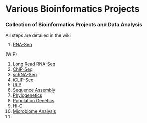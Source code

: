 # Various Bioinformatics Projects
### Collection of Bioinformatics Projects and Data Analysis
All steps are detailed in the wiki
1. [RNA-Seq](https://github.com/joz001/various-bioinformatics-projects/wiki/NKAP-Knockdown-RNA%E2%80%90Seq-Analysis)

(WIP)
1. [Long Read RNA-Seq]()
2. [ChIP-Seq]()
3. [scRNA-Seq]()
4. [iCLIP-Seq]()
5. [fRIP]()
6. [Sequence Assembly]()
7. [Phylogenetics]()
8. [Population Genetics]()
9. [Hi-C]()
10. [Microbiome Analysis]()
11. 
